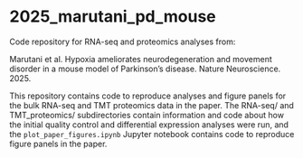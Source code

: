 # 2025_marutani_pd_mouse
Code repository for RNA-seq and proteomics analyses from:

Marutani et al. Hypoxia ameliorates neurodegeneration and movement disorder in a mouse model of Parkinson’s disease. Nature Neuroscience. 2025.

This repository contains code to reproduce analyses and figure panels for the bulk RNA-seq and TMT proteomics data in the paper. The RNA-seq/ and TMT_proteomics/ subdirectories contain information and code about how the initial quality control and differential expression analyses were run, and the `plot_paper_figures.ipynb` Jupyter notebook contains code to reproduce figure panels in the paper.
